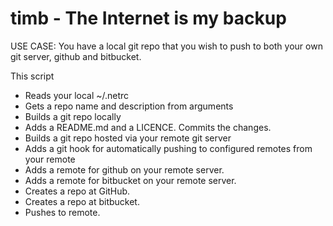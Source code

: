 # timb - The Internet is my backup

USE CASE:
You have a local git repo that you wish to push to both your own git server,
github and bitbucket.

This script
* Reads your local ~/.netrc
* Gets a repo name and description from arguments
* Builds a git repo locally
* Adds a README.md and a LICENCE. Commits the changes.
* Builds a git repo hosted via your remote git server
* Adds a git hook for automatically pushing to configured remotes from your
remote
* Adds a remote for github on your remote server.
* Adds a remote for bitbucket on your remote server.
* Creates a repo at GitHub.
* Creates a repo at bitbucket.
* Pushes to remote.
